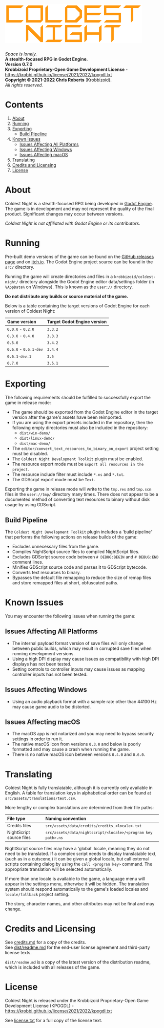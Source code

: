 # ![Coldest Night](header.png)
_Space is lonely._  
__A stealth-focused RPG in Godot Engine.__  
__Version 0.7.0__  
__Krobbizoid Proprietary-Open Game Development License__ -
https://krobbi.github.io/license/2021/2022/kpogdl.txt  
__Copyright &copy; 2021-2022 Chris Roberts__ (Krobbizoid).  
_All rights reserved._

# Contents
1. [About](#about)
2. [Running](#running)
3. [Exporting](#exporting)
   * [Build Pipeline](#build-pipeline)
4. [Known Issues](#known-issues)
   * [Issues Affecting All Platforms](#issues-affecting-all-platforms)
   * [Issues Affecting Windows](#issues-affecting-windows)
   * [Issues Affecting macOS](#issues-affecting-macos)
5. [Translating](#translating)
6. [Credits and Licensing](#credits-and-licensing)
7. [License](#license)

# About
Coldest Night is a stealth-focused RPG being developed in
[Godot Engine](https://godotengine.org). The game is in development and may not
represent the quality of the final product. Significant changes may occur
between versions.

_Coldest Night is not affiliated with Godot Engine or its contributors._

# Running
Pre-built demo versions of the game can be found on the
[GitHub releases page](https://github.com/krobbi/coldest-night/releases) and on
[itch.io](https://krobbizoid.itch.io/coldest-night). The Godot Engine project
source can be found in the `src/` directory.

Running the game will create directories and files in a
`krobbizoid/coldest-night/` directory alongside the Godot Engine editor
data/settings folder (in `%AppData%` on Windows). This is known as the
`user://` directory.

__Do not distribute any builds or source material of the game.__

Below is a table containing the target versions of Godot Engine for each
version of Coldest Night:

| Game version          | Target Godot Engine version |
| :-------------------- | :-------------------------- |
| `0.0.0` - `0.2.0`     | `3.3.2`                     |
| `0.3.0` - `0.4.0`     | `3.3.3`                     |
| `0.5.0`               | `3.4.2`                     |
| `0.6.0` - `0.6.1-dev` | `3.4.4`                     |
| `0.6.1-dev.1`         | `3.5`                       |
| `0.7.0`               | `3.5.1`                     |

# Exporting
The following requirements should be fulfilled to successfully export the game
in release mode:

* The game should be exported from the Godot Engine editor in the target
version after the game's assets have been reimported.
* If you are using the export presets included in the repository, then the
following empty directories must also be included in the repository:
   * `dist/win-demo/`
   * `dist/linux-demo/`
   * `dist/mac-demo/`
* The `editor/convert_text_resources_to_binary_on_export` project setting must
be disabled.
* The `Coldest Night Development Toolkit` plugin must be enabled.
* The resource export mode must be `Export all resources in the project`.
* The resource include filter must include `*.ns` and `*.txt`.
* The GDScript export mode must be `Text`.

Exporting the game in release mode will write to the `tmp.res` and `tmp.scn`
files in the `user://tmp/` directory many times. There does not appear to be a
documented method of converting text resources to binary without disk usage by
using GDScript.

## Build Pipeline
The `Coldest Night Development Toolkit` plugin includes a 'build pipeline' that
performs the following actions on release builds of the game:

* Excludes unnecessary files from the game.
* Compiles NightScript source files to compiled NightScript files.
* Excludes GDScript source code between `# DEBUG:BEGIN` and `# DEBUG:END`
comment lines.
* Minifies GDScript source code and parses it to GDScript bytecode.
* Converts text resources to binary.
* Bypasses the default file remapping to reduce the size of remap files and
store remapped files at short, obfuscated paths.

# Known Issues
You may encounter the following issues when running the game:

## Issues Affecting All Platforms
* The internal payload format version of save files will only change between
public builds, which may result in corrupted save files when running
development versions.
* Using a high DPI display may cause issues as compatibility with high DPI
displays has not been tested.
* Setting controls to controller inputs may cause issues as mapping controller
inputs has not been tested.

## Issues Affecting Windows
* Using an audio playback format with a sample rate other than 44100 Hz may
cause game audio to be distorted.

## Issues Affecting macOS
* The macOS app is not notarized and you may need to bypass security settings
in order to run it.
* The native macOS icon from versions `0.3.0` and below is poorly formatted and
may cause a crash when running the game.
* There is no native macOS icon between versions `0.4.0` and `0.6.0`.

# Translating
Coldest Night is fully translatable, although it is currently only available in
English. A table for translation keys in alphabetical order can be found at
`src/assets/translations/text.csv`.

More lengthy or complex translations are determined from their file paths:

| File type                | Naming convention                                            |
| :----------------------- | :----------------------------------------------------------- |
| Credits files            | `src/assets/data/credits/credits_<locale>.txt`               |
| NightScript source files | `src/assets/data/nightscript/<locale>/<program key path>.ns` |

NightScript source files may have a 'global' locale, meaning they do not need
to be translated. If a complex script needs to display translatable text,
(such as in a cutscene,) it can be given a global locale, but call external
scripts containing dialog by using the `call <program key>` command. The
appropriate translation will be selected automatically.

If more than one locale is available to the game, a language menu will appear
in the settings menu, otherwise it will be hidden. The translation system
should respond automatically to the game's loaded locales and `locale/fallback`
project setting.

The story, character names, and other attributes may not be final and may
change.

# Credits and Licensing
See [credits.md](./credits.md) for a copy of the credits.  
See [dist/readme.md](./dist/readme.md) for the end-user license agreement and
third-party license texts.

`dist/readme.md` is a copy of the latest version of the distribution readme,
which is included with all releases of the game.

# License
Coldest Night is released under the Krobbizoid Proprietary-Open Game
Development License (KPOGDL) -
https://krobbi.github.io/license/2021/2022/kpogdl.txt

See [license.txt](./license.txt) for a full copy of the license text.
